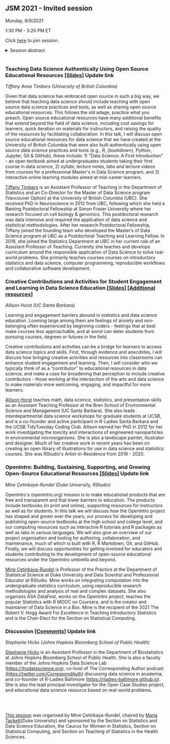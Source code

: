 ## JSM 2021 - Invited session

Monday, 8/9/2021

1:30 PM - 3:20 PM ET 

Click [here](https://jsm2021.pathable.co/meetings/virtual/S7Cp6WeAiSXEf8kWn) to join session.

<details>
<summary>Session abstract</summary>
Add abstract
</details>

<br>

### Teaching Data Science Authentically Using Open Source Educational Resources [[Slides]]() **Update link**
 
*Tiffany Anne Timbers (University of British Columbia)*

Given that data science has embraced open source in such a big way, we believe that teaching data science should include teaching with open source data science practices and tools, as well as sharing open source educational resources. This follows the old adage, practice what you preach. Open source educational resources have many additional benefits that extend beyond the field of data science, including cost savings for learners, quick iteration on materials for instructors, and raising the quality of the resources by facilitating collaboration. In this talk, I will discuss open source educational resources for data science that we have created at the University of British Columbia that were also built authentically using open source data science practices and tools (e.g., R, {bookdown}, Python, Jupyter, Git & GitHub), these include: 1) "Data Science: A First Introduction" - an open textbook aimed at undergraduates students taking their first course in data science, 2) syllabi, lecture notes, labs and lecture videos from courses for a professional Master's in Data Science program, and 3) interactive online learning modules aimed at mid-career learners.

[Tiffany Timbers](https://www.tiffanytimbers.com/) is an Assistant Professor of Teaching in the Department of Statistics and an Co-Director for the Master of Data Science program (Vancouver Option) at the University of British Columbia (UBC). She received PhD in Neuroscience in 2012 from UBC, following which she held a Banting Postdoctoral Fellowship at Simon Fraser University where her research focused on cell biology & genomics. This postdoctoral research was data intensive and required the application of data science and statistical methodologies. After her research Postdoctoral Fellowship, Tiffany joined the founding team who developed the Master’s of Data Science program at UBC as a Postdoctoral Teaching and Learning Fellow. In 2018, she joined the Statistics Department at UBC in her current role of an Assistant Professor of Teaching. Currently she teaches and develops curriculum around the responsible application of Data Science to solve real-world problems. She primarily teaches courses courses on introductory statistics and data science, computer programming, reproducible workflows and collaborative software development.

### Creative Contributions and Activities for Student Engagement and Learning in Data Science Education [[Slides]](https://docs.google.com/presentation/d/e/2PACX-1vTWPAhtr7XZo0w2-QuyXpRcBTAS9VDJDseS-7j0LVidVvbL5hQ5lBjWrKUm7_ZIpr-bLo4sP_Im03P0/pub?start=false&loop=false&delayms=3000) [[Additional resources]](02-horst)

*Allison Horst (UC Santa Barbara)*

Learning and engagement barriers abound in statistics and data science education. Looming large among them are feelings of anxiety and non-belonging often experienced by beginning coders - feelings that at best make courses less approachable, and at worst can deter students from pursuing courses, degrees or futures in the field.

Creative contributions and activities can be a bridge for learners to access data science topics and skills. First, through evidence and anecdotes, I will discuss how bringing creative activities and resources into classrooms can enhance student engagement and learning. Then, I will consider who we typically think of as a “contributor” to educational resources in data science, and make a case for broadening that perception to include creative contributors - those working at the intersection of the arts and data science to make materials more welcoming, engaging, and impactful for more learners.

[Allison Horst](https://www.allisonhorst.com/) teaches math, data science, statistics, and presentation skills as an Assistant Teaching Professor at the Bren School of Environmental Science and Management (UC Santa Barbara). She also leads interdepartmental data science workshops for graduate students at UCSB, and is a co-founder and active participant in R-Ladies Santa Barbara and the UCSB TidyTuesday Coding Club. Allison earned her PhD in 2012 for her work investigating the toxicity and interactions of engineered nanoparticles in environmental microorganisms. She is also a landscape painter, illustrator and designer. Much of her creative work in recent years has been on creating an open library of illustrations for use in data science and statistics courses. She was RStudio's Artist-in-Residence from 2019 - 2020.

### OpenIntro: Building, Sustaining, Supporting, and Growing Open-Source Educational Resources [[Slides]]() **Update link**

*Mine Çetinkaya-Rundel (Duke University, RStudio)*

OpenIntro's (openintro.org) mission is to make educational products that are free and transparent and that lower barriers to education. The products include textbooks (in print and online), supporting resources for instructors as well as for students. In this talk we will discuss how the OpenIntro project has shaped and grown over the years, our process for developing and publishing open-source textbooks at the high school and college level, and our computing resources such as interactive R tutorials and R packages as well as labs in various languages. We will also give an overview of our project organisation and tooling for authoring, collaboration, and maintenance, much of which is built with R, R Markdown, Git, and GitHub. Finally, we will discuss opportunities for getting involved for educators and students contributing to the development of open-source educational resources under the OpenIntro umbrella and beyond.

[Mine Çetinkaya-Rundel](https://www2.stat.duke.edu/~mc301/) is Professor of the Practice at the Department of Statistical Science at Duke University and Data Scientist and Professional Educator at RStudio. Mine works on integrating computation into the undergraduate statistics curriculum, using reproducible research methodologies and analysis of real and complex datasets. She also organizes ASA DataFest, works on the OpenIntro project, teaches the popular Statistics with R MOOC on Coursera, and is the creator and maintainer of Data Science in a Box. Mine is the recipient of the 2021 The Robert V. Hogg Award For Excellence in Teaching Introductory Statistics and is the Chair-Elect for the Section on Statistical Computing.

### Discussion [[Comments]]() **Update link** 

*Stephanie Hicks (Johns Hopkins Bloomberg School of Public Health)*

[Stephanie Hicks](https://www.stephaniehicks.com/) is an Assistant Professor in the Department of Biostatistics at Johns Hopkins Bloomberg School of Public Health. She is also a faculty member of the Johns Hopkins Data Science Lab (https://jhudatascience.org), co-host of The Corresponding Author podcast (https://twitter.com/CorrespondAuth) discussing data science in academia, and co-founder of R-Ladies Baltimore (https://rladies-baltimore.github.io). She is also the lead principal investigator for the Open Case Studies project, and educational data science resource based on real-world problems. 


<br><br>

[This session](https://ww2.amstat.org/meetings/jsm/2021/onlineprogram/MainSearchResults.cfm) was organised by Mine Çetinkaya-Rundel, chaired by [Maria Tackett](https://www.mariatackett.net)(Duke University) and sponsored by the Section on Statistics and Data Science Education, the Caucus for Women in Statistics, Section on Statistical Computing, and Section on Teaching of Statistics in the Health Sciences. 

